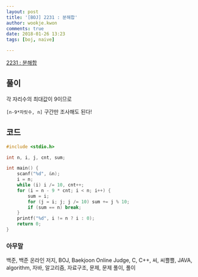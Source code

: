 ```yaml
---
layout: post
title: '[BOJ] 2231 : 분해합'
author: wookje.kwon
comments: true
date: 2018-01-26 13:23
tags: [boj, naive]

---
```


[2231 : 분해합](https://www.acmicpc.net/problem/2231)

## 풀이

각 자리수의 최대값이 9이므로

`[n-9*자릿수, n]` 구간만 조사해도 된다!

## 코드

```cpp
#include <stdio.h>

int n, i, j, cnt, sum;

int main() {
	scanf("%d", &n);
	i = n;
	while (i) i /= 10, cnt++;
	for (i = n - 9 * cnt; i < n; i++) {
		sum = i;
		for (j = i; j; j /= 10) sum += j % 10;
		if (sum == n) break;
	}
	printf("%d", i != n ? i : 0);
	return 0;
}
```

### 아무말  
백준, 백준 온라인 저지, BOJ, Baekjoon Online Judge, C, C++, 씨, 씨쁠쁠, JAVA, algorithm, 자바, 알고리즘, 자료구조, 문제, 문제 풀이, 풀이
